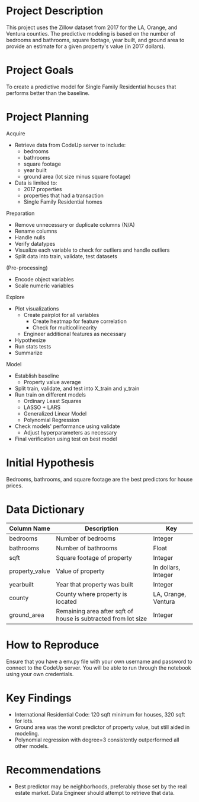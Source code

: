 # Project Description

This project uses the Zillow dataset from 2017 for the LA, Orange, and Ventura counties. The predictive modeling is based on the number of bedrooms and bathrooms, square footage, year built, and ground area to provide an estimate for a given property's value (in 2017 dollars).

# Project Goals

To create a predictive model for Single Family Residential houses that performs better than the baseline.

# Project Planning

Acquire
- Retrieve data from CodeUp server to include:
    - bedrooms
    - bathrooms
    - square footage
    - year built
    - ground area (lot size minus square footage)
- Data is limited to:
    - 2017 properties
    - properties that had a transaction
    - Single Family Residential homes

Preparation
- Remove unnecessary or duplicate columns (N/A)
- Rename columns
- Handle nulls
- Verify datatypes
- Visualize each variable to check for outliers and handle outliers
- Split data into train, validate, test datasets

(Pre-processing)
- Encode object variables
- Scale numeric variables

Explore
- Plot visualizations
    - Create pairplot for all variables
        - Create heatmap for feature correlation
        - Check for multicollinearity
    - Engineer additional features as necessary
- Hypothesize
- Run stats tests
- Summarize

Model
- Establish baseline
    - Property value average
- Split train, validate, and test into X_train and y_train
- Run train on different models
    - Ordinary Least Squares
    - LASSO + LARS
    - Generalized Linear Model
    - Polynomial Regression
- Check models' performance using validate
    - Adjust hyperparameters as necessary
- Final verification using test on best model

# Initial Hypothesis

Bedrooms, bathrooms, and square footage are the best predictors for house prices.

# Data Dictionary

Column Name | Description | Key
--- | --- | ---
bedrooms | Number of bedrooms | Integer
bathrooms | Number of bathrooms | Float
sqft | Square footage of property | Integer
property_value | Value of property | In dollars, Integer
yearbuilt | Year that property was built | Integer
county | County where property is located | LA, Orange, Ventura
ground_area | Remaining area after sqft of house is subtracted from lot size | Integer


# How to Reproduce

Ensure that you have a env.py file with your own username and password to connect to the CodeUp server. You will be able to run through the notebook using your own credentials.

# Key Findings

- International Residential Code: 120 sqft minimum for houses, 320 sqft for lots.
- Ground area was the worst predictor of property value, but still aided in modeling.
- Polynomial regression with degree=3 consistently outperformed all other models.

# Recommendations

- Best predictor may be neighborhoods, preferably those set by the real estate market. Data Engineer should attempt to retrieve that data.